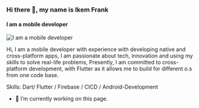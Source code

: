 ### Hi there 👋, my name is Ikem Frank
#### I am a mobile developer
![I am a mobile developer](https://www.canva.com/design/DAFlXMMJaHU/DBzFDMQyE5xgpybDtQgZjA/edit?utm_content=DAFlXMMJaHU&utm_campaign=designshare&utm_medium=link2&utm_source=sharebutton)

Hi, I am a mobile developer with experience with developing native and cross-platform apps, I am passionate about tech, innovation and using my skills to solve real-life problems, Presently, I am committed to cross-platform development, with Flutter as it allows me to build for different o.s from one code base.

Skills: Dart/ Flutter / Firebase / CICD / Android-Development

- 🔭 I’m currently working on this page. 




